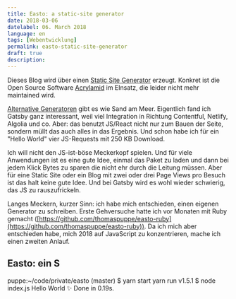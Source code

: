 ```yaml
---
title: Easto: a static-site generator
date: 2018-03-06
datelabel: 06. March 2018
language: en
tags: [Webentwicklung]
permalink: easto-static-site-generator
draft: true
description:
---
```


Dieses Blog wird über einen [Static Site Generator]() erzeugt. Konkret ist die Open Source Software [Acrylamid]() im EInsatz, die leider nicht mehr maintained wird.

[Alternative Generatoren]() gibt es wie Sand am Meer. Eigentlich fand ich Gatsby ganz interessant, weil viel Integration in Richtung Contentful, Netlify, Algolia und co. Aber: das benutzt JS/React nicht nur zum Bauen der Seite, sondern müllt das auch alles in das Ergebnis. Und schon habe ich für ein "Hello World" vier JS-Requests mit 250 KB Download.

Ich will nicht den JS-ist-böse Meckerkopf spielen. Und für viele Anwendungen ist es eine gute Idee, einmal das Paket zu laden und dann bei jedem Klick Bytes zu sparen die nicht ehr durch die Leitung müssen. Aber für eine Static Site oder ein Blog mit zwei oder drei Page Views pro Besuch ist das halt keine gute Idee. Und bei Gatsby wird es wohl wieder schwierig, das JS zu rauszufrickeln.

Langes Meckern, kurzer Sinn: ich habe mich entschieden, einen eigenen Generator zu schreiben. Erste Gehversuche hatte ich vor Monaten mit Ruby gemacht ([https://github.com/thomaspuppe/easto-ruby](https://github.com/thomaspuppe/easto-ruby)). Da ich mich aber entschieden habe, mich 2018 auf JavaScript zu konzentrieren, mache ich einen zweiten Anlauf.

## Easto: ein S


puppe:~/code/private/easto (master) $ yarn start
yarn run v1.5.1
$ node index.js
Hello World
✨  Done in 0.19s.
